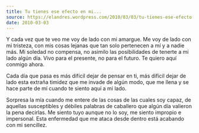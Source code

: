 ```yaml
---
title: Tu tienes ese efecto en mi...
source: https://elandres.wordpress.com/2010/03/03/tu-tienes-ese-efecto-en-mi/
date: 2010-03-03
---
```


Y cada vez que te veo me voy de lado con mi amargue. Me voy de lado con mi tristeza, con mis cosas lejanas que tan solo pertenecen a mí y a nadie más. Mi soledad no compensa, no asimilo las posibilidades de tenerte a mi lado algún día. Vivo para el presente, no para el futuro. Te quiero aquí conmigo ahora.

Cada día que pasa es más difícil dejar de pensar en ti, más difícil dejar de lado esta extraña timidez que me invade de algún modo, que me llena y se hace parte de mí cuando te siento aquí a mi lado.

Sorpresa la mía cuando me entere de las cosas de las cuales soy capaz, de aquellas susceptibles y débiles palabras de caballero que algún día valieron la pena decirlas. Me siento tuyo aunque no lo soy, me siento impropio e impersonal. Esta enfermedad que me ataca desde dentro está acabando con mi sencillez.
